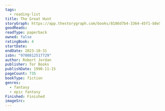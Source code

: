 ```yaml
---
tags:
  - reading-list
title: The Great Hunt
storyGraph: https://app.thestorygraph.com/books/8186d7b4-3364-45f1-b8e5-9327ee9d1898
goodReads:
readType: paperback
owned: false
ratingBook: 4
startDate:
endDate: 2023-10-31
isbn: "9780812517729"
author: Robert Jordan
publisher: Tor Books
publishDate: 1990-11-15
pageCount: 735
bookType: fiction
genres:
  - fantasy
  - epic fantasy
Finished: Finished
imageSrc:
---
```

